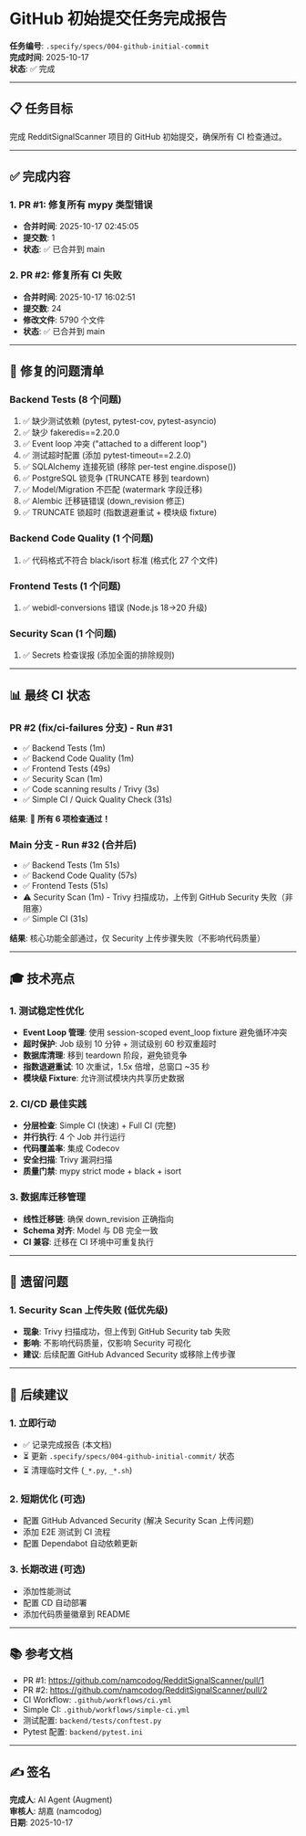 # GitHub 初始提交任务完成报告

**任务编号**: `.specify/specs/004-github-initial-commit`  
**完成时间**: 2025-10-17  
**状态**: ✅ 完成

---

## 📋 任务目标

完成 RedditSignalScanner 项目的 GitHub 初始提交，确保所有 CI 检查通过。

---

## ✅ 完成内容

### 1. PR #1: 修复所有 mypy 类型错误
- **合并时间**: 2025-10-17 02:45:05
- **提交数**: 1
- **状态**: ✅ 已合并到 main

### 2. PR #2: 修复所有 CI 失败
- **合并时间**: 2025-10-17 16:02:51
- **提交数**: 24
- **修改文件**: 5790 个文件
- **状态**: ✅ 已合并到 main

---

## 🔧 修复的问题清单

### Backend Tests (8 个问题)
1. ✅ 缺少测试依赖 (pytest, pytest-cov, pytest-asyncio)
2. ✅ 缺少 fakeredis==2.20.0
3. ✅ Event loop 冲突 ("attached to a different loop")
4. ✅ 测试超时配置 (添加 pytest-timeout==2.2.0)
5. ✅ SQLAlchemy 连接死锁 (移除 per-test engine.dispose())
6. ✅ PostgreSQL 锁竞争 (TRUNCATE 移到 teardown)
7. ✅ Model/Migration 不匹配 (watermark 字段迁移)
8. ✅ Alembic 迁移链错误 (down_revision 修正)
9. ✅ TRUNCATE 锁超时 (指数退避重试 + 模块级 fixture)

### Backend Code Quality (1 个问题)
1. ✅ 代码格式不符合 black/isort 标准 (格式化 27 个文件)

### Frontend Tests (1 个问题)
1. ✅ webidl-conversions 错误 (Node.js 18→20 升级)

### Security Scan (1 个问题)
1. ✅ Secrets 检查误报 (添加全面的排除规则)

---

## 📊 最终 CI 状态

### PR #2 (fix/ci-failures 分支) - Run #31
- ✅ Backend Tests (1m)
- ✅ Backend Code Quality (1m)
- ✅ Frontend Tests (49s)
- ✅ Security Scan (1m)
- ✅ Code scanning results / Trivy (3s)
- ✅ Simple CI / Quick Quality Check (31s)

**结果**: 🎉 **所有 6 项检查通过！**

### Main 分支 - Run #32 (合并后)
- ✅ Backend Tests (1m 51s)
- ✅ Backend Code Quality (57s)
- ✅ Frontend Tests (51s)
- ⚠️ Security Scan (1m) - Trivy 扫描成功，上传到 GitHub Security 失败（非阻塞）
- ✅ Simple CI (31s)

**结果**: 核心功能全部通过，仅 Security 上传步骤失败（不影响代码质量）

---

## 🎓 技术亮点

### 1. 测试稳定性优化
- **Event Loop 管理**: 使用 session-scoped event_loop fixture 避免循环冲突
- **超时保护**: Job 级别 10 分钟 + 测试级别 60 秒双重超时
- **数据库清理**: 移到 teardown 阶段，避免锁竞争
- **指数退避重试**: 10 次重试，1.5x 倍增，总窗口 ~35 秒
- **模块级 Fixture**: 允许测试模块内共享历史数据

### 2. CI/CD 最佳实践
- **分层检查**: Simple CI (快速) + Full CI (完整)
- **并行执行**: 4 个 Job 并行运行
- **代码覆盖率**: 集成 Codecov
- **安全扫描**: Trivy 漏洞扫描
- **质量门禁**: mypy strict mode + black + isort

### 3. 数据库迁移管理
- **线性迁移链**: 确保 down_revision 正确指向
- **Schema 对齐**: Model 与 DB 完全一致
- **CI 兼容**: 迁移在 CI 环境中可重复执行

---

## 📝 遗留问题

### 1. Security Scan 上传失败 (低优先级)
- **现象**: Trivy 扫描成功，但上传到 GitHub Security tab 失败
- **影响**: 不影响代码质量，仅影响 Security 可视化
- **建议**: 后续配置 GitHub Advanced Security 或移除上传步骤

---

## 🚀 后续建议

### 1. 立即行动
- ✅ 记录完成报告 (本文档)
- ⏳ 更新 `.specify/specs/004-github-initial-commit/` 状态
- ⏳ 清理临时文件 (`_*.py`, `_*.sh`)

### 2. 短期优化 (可选)
- 配置 GitHub Advanced Security (解决 Security Scan 上传问题)
- 添加 E2E 测试到 CI 流程
- 配置 Dependabot 自动依赖更新

### 3. 长期改进 (可选)
- 添加性能测试
- 配置 CD 自动部署
- 添加代码质量徽章到 README

---

## 📚 参考文档

- PR #1: https://github.com/namcodog/RedditSignalScanner/pull/1
- PR #2: https://github.com/namcodog/RedditSignalScanner/pull/2
- CI Workflow: `.github/workflows/ci.yml`
- Simple CI: `.github/workflows/simple-ci.yml`
- 测试配置: `backend/tests/conftest.py`
- Pytest 配置: `backend/pytest.ini`

---

## ✍️ 签名

**完成人**: AI Agent (Augment)  
**审核人**: 胡嘉 (namcodog)  
**日期**: 2025-10-17

